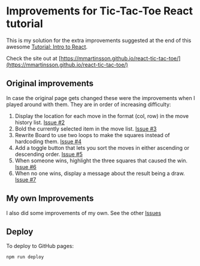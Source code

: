 # Improvements for Tic-Tac-Toe React tutorial

This is my solution for the extra improvements suggested at the end of this awesome [Tutorial: Intro to React](https://reactjs.org/tutorial/tutorial.html).

Check the site out at [https://mmartinsson.github.io/react-tic-tac-toe/](https://mmartinsson.github.io/react-tic-tac-toe/)

## Original improvements

In case the original page gets changed these were the improvements when I played around with them. They are in order of increasing difficulty:

1. Display the location for each move in the format (col, row) in the move history list. [Issue #2](https://github.com/mmartinsson/react-tic-tac-toe/issues/2)
2. Bold the currently selected item in the move list. [Issue #3](https://github.com/mmartinsson/react-tic-tac-toe/issues/3)
3. Rewrite Board to use two loops to make the squares instead of hardcoding them. [Issue #4](https://github.com/mmartinsson/react-tic-tac-toe/issues/4)
4. Add a toggle button that lets you sort the moves in either ascending or descending order. [Issue #5](https://github.com/mmartinsson/react-tic-tac-toe/issues/5)
5. When someone wins, highlight the three squares that caused the win. [Issue #6](https://github.com/mmartinsson/react-tic-tac-toe/issues/6)
6. When no one wins, display a message about the result being a draw. [Issue #7](https://github.com/mmartinsson/react-tic-tac-toe/issues/7)

## My own Improvements

I also did some improvements of my own. See the other [Issues](https://github.com/mmartinsson/react-tic-tac-toe/issues)

## Deploy

To deploy to GitHub pages:
    
    npm run deploy
